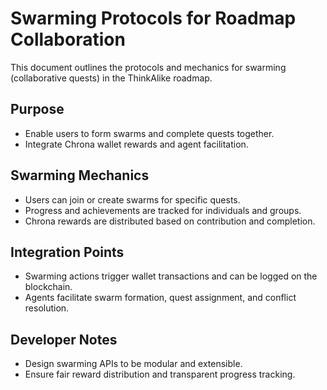 # Swarming Protocols for Roadmap Collaboration

This document outlines the protocols and mechanics for swarming (collaborative quests) in the ThinkAlike roadmap.

## Purpose
- Enable users to form swarms and complete quests together.
- Integrate Chrona wallet rewards and agent facilitation.

## Swarming Mechanics
- Users can join or create swarms for specific quests.
- Progress and achievements are tracked for individuals and groups.
- Chrona rewards are distributed based on contribution and completion.

## Integration Points
- Swarming actions trigger wallet transactions and can be logged on the blockchain.
- Agents facilitate swarm formation, quest assignment, and conflict resolution.

## Developer Notes
- Design swarming APIs to be modular and extensible.
- Ensure fair reward distribution and transparent progress tracking.

